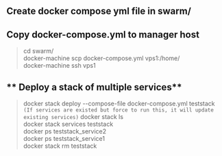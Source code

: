 ## **Create docker compose yml file in swarm/**
## **Copy docker-compose.yml to manager host**
> cd swarm/<br />
> docker-machine scp docker-compose.yml vps1:/home/<br />
> docker-machine ssh vps1
## ** Deploy a stack of multiple services**
> docker stack deploy --compose-file docker-compose.yml teststack<br /> `(If services are existed but force to run this, it will update existing services)`
> docker stack ls<br />
> docker stack services teststack<br />
> docker ps teststack_service2<br />
> docker ps teststack_service1<br />
> docker stack rm teststack